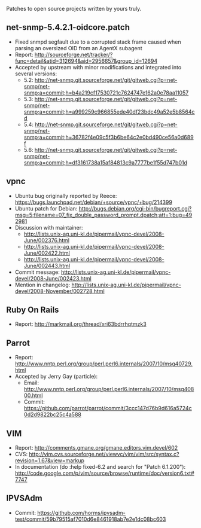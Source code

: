Patches to open source projects written by yours truly.

net-snmp-5.4.2.1-oidcore.patch
------------------------------
- Fixed snmpd segfault due to a corrupted stack frame caused when parsing an
  oversized OID from an AgentX subagent
- Report: 
  http://sourceforge.net/tracker/?func=detail&atid=312694&aid=2956657&group_id=12694
- Accepted by upstream with minor modifications and integrated into several versions:
  * 5.2: http://net-snmp.git.sourceforge.net/git/gitweb.cgi?p=net-snmp/net-snmp;a=commit;h=b4a219cf17530721c7624747e162a0e78aa11057
  * 5.3: http://net-snmp.git.sourceforge.net/git/gitweb.cgi?p=net-snmp/net-snmp;a=commit;h=a999259c966855ede40df23bdc49a52e5b8564cd
  * 5.4: http://net-snmp.git.sourceforge.net/git/gitweb.cgi?p=net-snmp/net-snmp;a=commit;h=36782f4e09c5f3b6be64c2e0bd490ce56a0d689f
  * 5.6: http://net-snmp.git.sourceforge.net/git/gitweb.cgi?p=net-snmp/net-snmp;a=commit;h=df3161738a15af84813c9a7777be1f55d747b01d

vpnc
----
- Ubuntu bug originally reported by Reece: 
  https://bugs.launchpad.net/debian/+source/vpnc/+bug/214399
- Ubuntu patch for Debian: 
  http://bugs.debian.org/cgi-bin/bugreport.cgi?msg=5;filename=07_fix_double_password_prompt.dpatch;att=1;bug=492981
- Discussion with maintainer:
  * http://lists.unix-ag.uni-kl.de/pipermail/vpnc-devel/2008-June/002376.html
  * http://lists.unix-ag.uni-kl.de/pipermail/vpnc-devel/2008-June/002422.html
  * http://lists.unix-ag.uni-kl.de/pipermail/vpnc-devel/2008-June/002443.html
- Commit message: http://lists.unix-ag.uni-kl.de/pipermail/vpnc-devel/2008-June/002423.html
- Mention in changelog:
  http://lists.unix-ag.uni-kl.de/pipermail/vpnc-devel/2008-November/002728.html

Ruby On Rails
-------------
- Report: http://markmail.org/thread/xri63bdrrhqtmzk3

Parrot
------
- Report: http://www.nntp.perl.org/group/perl.perl6.internals/2007/10/msg40729.html
- Accepted by Jerry Gay (particle): 
  * Email: http://www.nntp.perl.org/group/perl.perl6.internals/2007/10/msg40800.html 
  * Commit: https://github.com/parrot/parrot/commit/3ccc147d76b9d616a5724c0d2d9822bc25c4a588

VIM
---
- Report: http://comments.gmane.org/gmane.editors.vim.devel/602
- CVS: http://vim.cvs.sourceforge.net/viewvc/vim/vim/src/syntax.c?revision=1.67&view=markup
- In documentation (do :help fixed-6.2 and search for "Patch 6.1.200"):
  http://code.google.com/p/vim/source/browse/runtime/doc/version6.txt#7747

IPVSAdm
-------
- Commit: https://github.com/horms/ipvsadm-test/commit/59b79515af7010d6e8461918ab7e2e1dc08bc603

